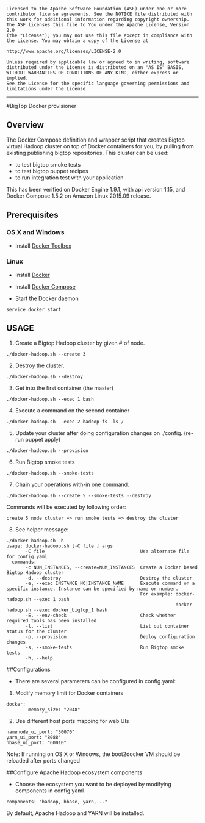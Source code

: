     Licensed to the Apache Software Foundation (ASF) under one or more
    contributor license agreements. See the NOTICE file distributed with
    this work for additional information regarding copyright ownership.
    The ASF licenses this file to You under the Apache License, Version 2.0
    (the "License"); you may not use this file except in compliance with
    the License. You may obtain a copy of the License at

    http://www.apache.org/licenses/LICENSE-2.0

    Unless required by applicable law or agreed to in writing, software
    distributed under the License is distributed on an "AS IS" BASIS,
    WITHOUT WARRANTIES OR CONDITIONS OF ANY KIND, either express or implied.
    See the License for the specific language governing permissions and
    limitations under the License.

------------------------------------------------------------------------------------------------------------------------------------------------------

#BigTop Docker provisioner

## Overview

The Docker Compose definition and wrapper script that creates Bigtop virtual Hadoop cluster on top of Docker containers for you, by pulling from existing publishing bigtop repositories.
This cluster can be used:

- to test bigtop smoke tests
- to test bigtop puppet recipes
- to run integration test with your application

This has been verified on Docker Engine 1.9.1, with api version 1.15, and Docker Compose 1.5.2 on Amazon Linux 2015.09 release.

## Prerequisites

### OS X and Windows

* Install [Docker Toolbox](https://www.docker.com/docker-toolbox)

### Linux

* Install [Docker](https://docs.docker.com/installation/)

* Install [Docker Compose](https://docs.docker.com/compose/install/)

* Start the Docker daemon

```
service docker start
```

## USAGE

1) Create a Bigtop Hadoop cluster by given # of node.

```
./docker-hadoop.sh --create 3
```

2) Destroy the cluster.

```
./docker-hadoop.sh --destroy
```

3) Get into the first container (the master)

```
./docker-hadoop.sh --exec 1 bash
```

4) Execute a command on the second container

```
./docker-hadoop.sh --exec 2 hadoop fs -ls /
```

5) Update your cluster after doing configuration changes on ./config. (re-run puppet apply)

```
./docker-hadoop.sh --provision
```

6) Run Bigtop smoke tests

```
./docker-hadoop.sh --smoke-tests
```

7) Chain your operations with-in one command.

```
./docker-hadoop.sh --create 5 --smoke-tests --destroy
```

Commands will be executed by following order:

```
create 5 node cluster => run smoke tests => destroy the cluster
```

8) See helper message:

```
./docker-hadoop.sh -h
usage: docker-hadoop.sh [-C file ] args
       -C file                                   Use alternate file for config.yaml
  commands:
       -c NUM_INSTANCES, --create=NUM_INSTANCES  Create a Docker based Bigtop Hadoop cluster
       -d, --destroy                             Destroy the cluster
       -e, --exec INSTANCE_NO|INSTANCE_NAME      Execute command on a specific instance. Instance can be specified by name or number.
                                                 For example: docker-hadoop.sh --exec 1 bash
                                                              docker-hadoop.sh --exec docker_bigtop_1 bash
       -E, --env-check                           Check whether required tools has been installed
       -l, --list                                List out container status for the cluster
       -p, --provision                           Deploy configuration changes
       -s, --smoke-tests                         Run Bigtop smoke tests
       -h, --help
```

##Configurations

* There are several parameters can be configured in config.yaml:

1) Modify memory limit for Docker containers

```
docker:
        memory_size: "2048"

```

2) Use different host ports mapping for web UIs

```
namenode_ui_port: "50070"
yarn_ui_port: "8088"
hbase_ui_port: "60010"

```
Note: If running on OS X or Windows, the boot2docker VM should be reloaded after ports changed


##Configure Apache Hadoop ecosystem components
* Choose the ecosystem you want to be deployed by modifying components in config.yaml

```
components: "hadoop, hbase, yarn,..."
```

By default, Apache Hadoop and YARN will be installed.
